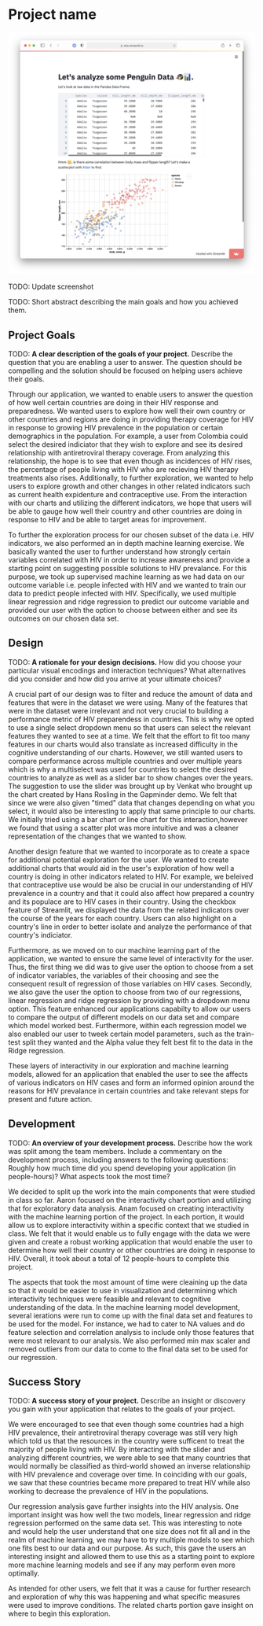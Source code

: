 # Project name

![A screenshot of your application. Could be a GIF.](screenshot.png)

TODO: Update screenshot

TODO: Short abstract describing the main goals and how you achieved them.

## Project Goals

TODO: **A clear description of the goals of your project.** Describe the question that you are enabling a user to answer. The question should be compelling and the solution should be focused on helping users achieve their goals. 

Through our application, we wanted to enable users to answer the question of how well certain countries are doing in their HIV response and preparedness. We wanted users to explore how well their own country or other countries and regions are doing in providing therapy coverage for HIV in response to growing HIV prevalence in the population or certain demographics in the population. For example, a user from Colombia could select the desired indiciator that they wish to explore and see its desired relationship with antiretroviral therapy coverage. From analyzing this relationship, the hope is to see that even though as incidences of HIV rises, the percentage of people living with HIV who are recieving HIV therapy treatments also rises. Additionally, to further exploration, we wanted to help users to explore growth and other changes in other related indicators such as current health expidenture and contraceptive use. From the interaction with our charts and utilizing the different indicators, we hope that users will be able to gauge how well their country and other countries are doing in response to HIV and be able to target areas for improvement.

To further the exploration process for our chosen subset of the data i.e. HIV indicators, we also performed an in depth machine learning exercise. We basically wanted the user to further understand how strongly certain variables correlated with HIV in order to increase awareness and provide a starting point on suggesting possible solutions to HIV prevalance. For this purpose, we took up supervised machine learning as we had data on our outcome variable i.e. people infected with HIV and we wanted to train our data to predict people infected with HIV. Specifically, we used multiple linear regression and ridge regression to predict our outcome variable and provided our user with the option to choose between either and see its outcomes on our chosen data set. 

## Design

TODO: **A rationale for your design decisions.** How did you choose your particular visual encodings and interaction techniques? What alternatives did you consider and how did you arrive at your ultimate choices?

A crucial part of our design was to filter and reduce the amount of data and features that were in the dataset we were using. Many of the features that were in the dataset were irrelevant and not very crucial to building a performance metric of HIV preparendess in countries. This is why we opted to use a single select dropdown menu so that users can select the relevant features they wanted to see at a time. We felt that the effort to fit too many features in our charts would also translate as increased difficulty in the cognitive understanding of our charts. However, we still wanted users to compare performance across multiple countries and over multiple years which is why a multiselect was used for countries to select the desired countries to analyze as well as a slider bar to show changes over the years. The suggestion to use the slider was brought up by Venkat who brought up the chart created by Hans Rosling in the Gapminder demo. We felt that since we were also given "timed" data that changes depending on what you select, it would also be interesting to apply that same principle to our charts. We initially tried using a bar chart or line chart for this interaction,however we found that using a scatter plot was more intuitive and was a cleaner representation of the changes that we wanted to show.

Another design feature that we wanted to incorporate as to create a space for additional potential exploration for the user. We wanted to create additional charts that would aid in the user's exploration of how well a country is doing in other indicators related to HIV. For example, we beleived that contraceptive use would be also be crucial in our understanding of HIV prevalence in a country and that it could also affect how prepared a country and its populace are to HIV cases in their country. Using the checkbox feature of Streamlit, we displayed the data from the related indicators over the course of the years for each country. Users can also highlight on a country's line in order to better isolate  and analyze the performance of that country's indiciator.

Furthermore, as we moved on to our machine learning part of the application, we wanted to ensure the same level of interactivity for the user. Thus, the first thing we did was to give user the option to choose from a set of indicator variables, the variables of their choosing and see the consequent result of regression of those variables on HIV cases. Secondly, we also gave the user the option to choose from two of our regressions, linear regression and ridge regression by providing with a dropdown menu option. This feature enhanced our applications capabilty to allow our users to compare the output of different models on our data set and compare which model worked best. Furthermore, within each regression model we also enabled our user to tweek certain model parameters, such as the train-test split they wanted and the Alpha value they felt best fit to the data in the Ridge regression. 

These layers of interactivity in our exploration and machine learning models, allowed for an application that enabled the user to see the affects of various indicators on HIV cases and form an informed opinion around the reasons for HIV prevalance in certain countries and take relevant steps for present and future action.

## Development

TODO: **An overview of your development process.** Describe how the work was split among the team members. Include a commentary on the development process, including answers to the following questions: Roughly how much time did you spend developing your application (in people-hours)? What aspects took the most time?

We decided to split up the work into the main components that were studied in class so far. Aaron focused on the interactivity chart portion and utilizing that for exploratory data analysis. Anam focused on creating interactivity with the machine learning portion of the project. In each portion, it would allow us to explore interactivity within a specific context that we studied in class. We felt that it would enable us to fully engage with the data we were given and create a robust working application that would enable the user to determine how well their country or other countries are doing in response to HIV. Overall, it took about a total of 12 people-hours to complete this project. 

The aspects that took the most amount of time were cleaining up the data so that it would be easier to use in visualization and determining which interactivity techniques were feasible and relevant to cognitive understanding of the data. In the machine learning model development, several ierations were run to come up with the final data set and features to be used for the model. For instance, we had to cater to NA values and do feature selection and correlation analysis to include only those features that were most relevant to our analysis. We also performed min max scaler and removed outliers from our data to come to the final data set to be used for our regression.

## Success Story

TODO:  **A success story of your project.** Describe an insight or discovery you gain with your application that relates to the goals of your project.

We were encouraged to see that even though some countries had a high HIV prevalence, their antiretroviral therapy coverage was still very high which told us that the resources in the country were sufficent to treat the majority of people living with HIV. By interacting with the slider and analyzing different countries, we were able to see that many countries that would normally be classified as third-world showed an inverse relationship with HIV prevalence and coverage over time. In coinciding with our goals, we saw that these countries became more prepared to treat HIV while also working to decrease the prevalence of HIV in the populations. 

Our regression analysis gave further insights into the HIV analysis. One important insight was how well the two models, linear regression and ridge regression performed on the same data set. This was interesting to note and would help the user understand that one size does not fit all and in the realm of machine learning, we may have to try multiple models to see which one fits best to our data and our purpose. As such, this gave the users an interesting insight and allowed them to use this as a starting point to explore more machine learning models and see if any may perform even more optimally.


As intended for other users, we felt that it was a cause for further research and exploration of why this was happening and what specific measures were used to improve conditions. The related charts portion gave insight on where to begin this exploration. 


